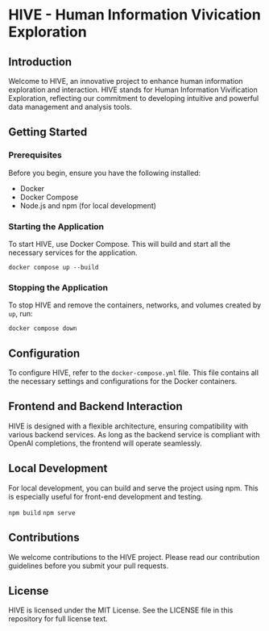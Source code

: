 # HIVE - Human Information Vivication Exploration

## Introduction
Welcome to HIVE, an innovative project to enhance human information exploration and interaction. HIVE stands for Human Information Vivification Exploration, reflecting our commitment to developing intuitive and powerful data management and analysis tools.

## Getting Started

### Prerequisites
Before you begin, ensure you have the following installed:
- Docker
- Docker Compose
- Node.js and npm (for local development)

### Starting the Application
To start HIVE, use Docker Compose. This will build and start all the necessary services for the application.

```docker compose up --build```

### Stopping the Application
To stop HIVE and remove the containers, networks, and volumes created by `up`, run:

```docker compose down```

## Configuration
To configure HIVE, refer to the `docker-compose.yml` file. This file contains all the necessary settings and configurations for the Docker containers.

## Frontend and Backend Interaction
HIVE is designed with a flexible architecture, ensuring compatibility with various backend services. As long as the backend service is compliant with OpenAI completions, the frontend will operate seamlessly.

## Local Development
For local development, you can build and serve the project using npm. This is especially useful for front-end development and testing.

```npm build```
```npm serve```

## Contributions
We welcome contributions to the HIVE project. Please read our contribution guidelines before you submit your pull requests.

## License
HIVE is licensed under the MIT License. See the LICENSE file in this repository for full license text.
